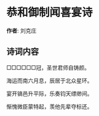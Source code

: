 # 恭和御制闻喜宴诗

**作者**: 刘克庄

## 诗词内容

□□□□□□冠，圣世君师自铸颜。

海运而南六月息，辰居于北众星环。

宴开镐邑升平际，乐奏钧天缥缈间。

惭愧微臣蒙特起，羡他先辈夺标还。

